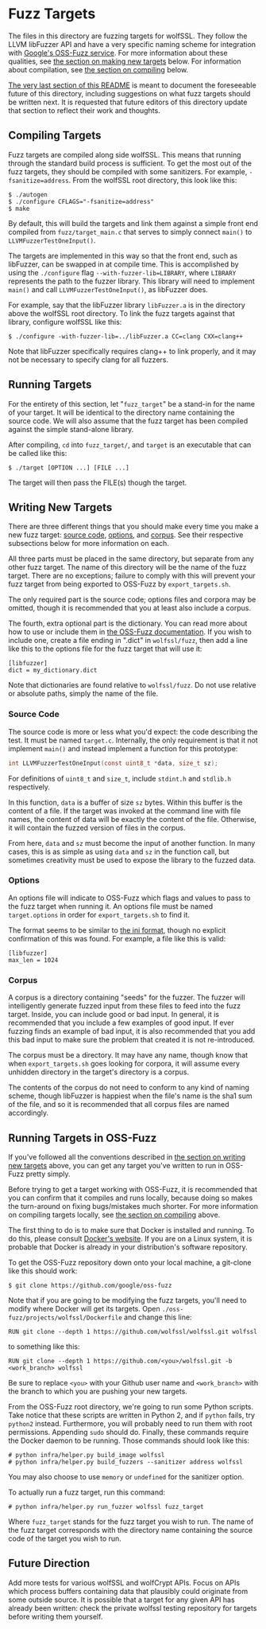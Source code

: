 Fuzz Targets
============

The files in this directory are fuzzing targets for wolfSSL. They follow the
LLVM libFuzzer API and have a very specific naming scheme for integration with
[Google's OSS-Fuzz service][oss-fuzz]. For more information about these
qualities, see [the section on making new targets](#new_target) below. For
information about compilation, see [the section on
compiling](#compiling_target) below.

[The very last section of this README](#future) is meant to document the
foreseeable future of this directory, including suggestions on what fuzz
targets should be written next. It is requested that future editors of this
directory update that section to reflect their work and thoughts.

<a name="compiling_target">Compiling Targets</a>
------------------------------------------------

Fuzz targets are compiled along side wolfSSL. This means that running through
the standard build process is sufficient. To get the most out of the fuzz
targets, they should be compiled with some sanitizers. For example,
`-fsanitize=address`. From the wolfSSL root directory, this look like this:

```
$ ./autogen
$ ./configure CFLAGS="-fsanitize=address"
$ make
```

By default, this will build the targets and link them against a simple front
end compiled from `fuzz/target_main.c` that serves to simply connect
`main()` to `LLVMFuzzerTestOneInput()`.

The targets are implemented in this way so that the front end, such as
libFuzzer, can be swapped in at compile time. This is accomplished by using the
`./configure` flag `--with-fuzzer-lib=LIBRARY`, where `LIBRARY` represents
the path to the fuzzer library. This library will need to implement `main()`
and call `LLVMFuzzerTestOneInput()`, as libFuzzer does.

For example, say that the libFuzzer library `libFuzzer.a` is in the directory
above the wolfSSL root directory. To link the fuzz targets against that
library, configure wolfSSL like this:

```
$ ./configure -with-fuzzer-lib=../libFuzzer.a CC=clang CXX=clang++
```

Note that libFuzzer specifically requires clang++ to link properly, and it may
not be necessary to specify clang for all fuzzers.

<a name="run_target">Running Targets</a>
----------------------------------------

For the entirety of this section, let "`fuzz_target`" be a stand-in for the
name of your target. It will be identical to the directory name containing
the source code. We will also assume that the fuzz target has been compiled
against the simple stand-alone library.

After compiling, `cd` into `fuzz_target/`, and `target` is an executable that
can be called like this:

```
$ ./target [OPTION ...] [FILE ...]
```

The target will then pass the FILE(s) though the target.

<a name="new_target">Writing New Targets</a>
--------------------------------------------

There are three different things that you should make every time you make a new
fuzz target: [source code](#target_src), [options](#target_opt), and
[corpus](#target_corp). See their respective subsections below for more
information on each.

All three parts must be placed in the same directory, but separate from any
other fuzz target. The name of this directory will be the name of the fuzz
target. There are no exceptions; failure to comply with this will prevent your
fuzz target from being exported to OSS-Fuzz by `export_targets.sh`.

The only required part is the source code; options files and corpora may be
omitted, though it is recommended that you at least also include a corpus.

The fourth, extra optional part is the dictionary. You can read more about how
to use or include them in [the OSS-Fuzz documentation][dict]. If you wish to
include one, create a file ending in ".dict" in `wolfssl/fuzz`, then add a line
like this to the options file for the fuzz target that will use it:

```
[libfuzzer]
dict = my_dictionary.dict
```

Note that dictionaries are found relative to `wolfssl/fuzz`. Do not use
relative or absolute paths, simply the name of the file.

### <a name="target_src">Source Code</a>

The source code is more or less what you'd expect: the code describing the
test. It must be named `target.c`. Internally, the only requirement is that it
not implement `main()` and instead implement a function for this prototype:

```c
int LLVMFuzzerTestOneInput(const uint8_t *data, size_t sz);
```

For definitions of `uint8_t` and `size_t`, include `stdint.h` and `stdlib.h`
respectively.

In this function, `data` is a buffer of size `sz` bytes. Within this buffer is
the content of a file. If the target was invoked at the command line with file
names, the content of data will be exactly the content of the file. Otherwise,
it will contain the fuzzed version of files in the corpus.

From here, `data` and `sz` must become the input of another function. In many
cases, this is as simple as using `data` and `sz` in the function call, but
sometimes creativity must be used to expose the library to the fuzzed data.

### <a name="target_opt">Options</a>

An options file will indicate to OSS-Fuzz which flags and values to pass to the
fuzz target when running it. An options file must be named `target.options` in
order for `export_targets.sh` to find it.

The format seems to be similar to [the ini format][ini], though no explicit
confirmation of this was found. For example, a file like this is valid:

```
[libfuzzer]
max_len = 1024
```

### <a name="target_corp">Corpus</a>

A corpus is a directory containing "seeds" for the fuzzer. The fuzzer will
intelligently generate fuzzed input from these files to feed into the fuzz
target. Inside, you can include good or bad input. In general, it is
recommended that you include a few examples of good input. If ever fuzzing
finds an example of bad input, it is also recommended that you add this bad
input to make sure the problem that created it is not re-introduced.

The corpus must be a directory. It may have any name, though know that when
`export_targets.sh` goes looking for corpora, it will assume every unhidden
directory in the target's directory is a corpus.

The contents of the corpus do not need to conform to any kind of naming scheme,
though libFuzzer is happiest when the file's name is the sha1 sum of the file,
and so it is recommended that all corpus files are named accordingly.

<a name="with_oss-fuzz">Running Targets in OSS-Fuzz</a>
-------------------------------------------------------

If you've followed all the conventions described in [the section on writing new
targets](#new_target) above, you can get any target you've written to run in
OSS-Fuzz pretty simply.

Before trying to get a target working with OSS-Fuzz, it is recommended that you
can confirm that it compiles and runs locally, because doing so makes the
turn-around on fixing bugs/mistakes much shorter. For more information on
compiling targets locally, see [the section on compiling](#compiling_target)
above.

The first thing to do is to make sure that Docker is installed and running. To
do this, please consult [Docker's website][docker]. If you are on a Linux
system, it is probable that Docker is already in your distribution's software
repository.

To get the OSS-Fuzz repository down onto your local machine, a git-clone like
this should work:

```
$ git clone https://github.com/google/oss-fuzz
```

Note that if you are going to be modifying the fuzz targets, you'll need to
modify where Docker will get its targets. Open
`./oss-fuzz/projects/wolfssl/Dockerfile` and change this line:

```
RUN git clone --depth 1 https://github.com/wolfssl/wolfssl.git wolfssl
```

to something like this:

```
RUN git clone --depth 1 https://github.com/<you>/wolfssl.git -b <work_branch> wolfssl
```

Be sure to replace `<you>` with your Github user name and `<work_branch>` with
the branch to which you are pushing your new targets.

From the OSS-Fuzz root directory, we're going to run some Python scripts. Take
notice that these scripts are written in Python 2, and if `python` fails, try
`python2` instead. Furthermore, you will probably need to run them with root
permissions. Appending `sudo` should do. Finally, these commands require the
Docker daemon to be running. Those commands should look like this:

```
# python infra/helper.py build_image wolfssl
# python infra/helper.py build_fuzzers --sanitizer address wolfssl
```

You may also choose to use `memory` or `undefined` for the sanitizer option.

To actually run a fuzz target, run this command:

```
# python infra/helper.py run_fuzzer wolfssl fuzz_target
```

Where `fuzz_target` stands for the fuzz target you wish to run. The name of the
fuzz target corresponds with the directory name containing the source code of
the target you wish to run.

<a name="future">Future Direction</a>
-------------------------------------

Add more tests for various wolfSSL and wolfCrypt APIs. Focus on APIs which
process buffers containing data that plausibly could originate from some
outside source. It is possible that a target for any given API has already been
written: check the private wolfssl testing repository for targets before
writing them yourself.

<!-- References -->
[libFuzzer]: http://llvm.org/docs/LibFuzzer.html
[libFuzzer_use]: http://llvm.org/docs/LibFuzzer.html#fuzzer-usage
[oss-fuzz]: https://github.com/google/oss-fuzz
[ini]: https://en.wikipedia.org/wiki/INI_file
[dict]: https://github.com/google/oss-fuzz/blob/master/docs/new_project_guide.md#dictionaries
[docker]: https://www.docker.com/
